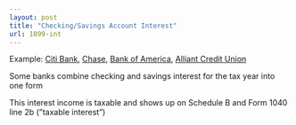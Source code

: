 ```yaml
---
layout: post
title: "Checking/Savings Account Interest"
url: 1099-int
---
```


Example: [Citi Bank](https://www.citi.com), [Chase](https://www.chase.com), [Bank of America](https://www.bankofamerica.com), [Alliant Credit Union](https://www.alliantcreditunion.org)

Some banks combine checking and savings interest for the tax year into one form

This interest income is taxable and shows up on Schedule B and Form 1040 line 2b (”taxable interest”)